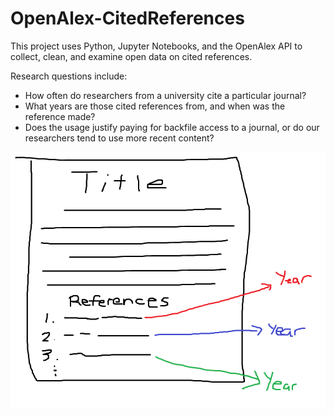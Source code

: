 # OpenAlex-CitedReferences
This project uses Python, Jupyter Notebooks, and the OpenAlex API to collect, clean, and examine open data on cited references. 

Research questions include: 
- How often do researchers from a university cite a particular journal?
- What years are those cited references from, and when was the reference made?
- Does the usage justify paying for backfile access to a journal, or do our researchers tend to use more recent content?

![Rough drawing of an article with reference list, arrows coming out of each reference pointing to a year](assets/article-with-references.png)

